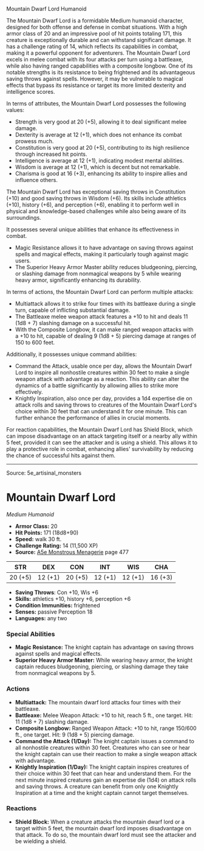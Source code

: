 <MonsterName/>Mountain Dwarf Lord</MonsterName>
<CreatureType/>Humanoid</CreatureType>

<summary>The Mountain Dwarf Lord is a formidable Medium humanoid character, designed for both offense and defense in combat situations. With a high armor class of 20 and an impressive pool of hit points totaling 171, this creature is exceptionally durable and can withstand significant damage. It has a challenge rating of 14, which reflects its capabilities in combat, making it a powerful opponent for adventurers. The Mountain Dwarf Lord excels in melee combat with its four attacks per turn using a battleaxe, while also having ranged capabilities with a composite longbow. One of its notable strengths is its resistance to being frightened and its advantageous saving throws against spells. However, it may be vulnerable to magical effects that bypass its resistance or target its more limited dexterity and intelligence scores.</summary>

<detail>

In terms of attributes, the Mountain Dwarf Lord possesses the following values: 
- Strength is very good at 20 (+5), allowing it to deal significant melee damage.
- Dexterity is average at 12 (+1), which does not enhance its combat prowess much.
- Constitution is very good at 20 (+5), contributing to its high resilience through increased hit points.
- Intelligence is average at 12 (+1), indicating modest mental abilities.
- Wisdom is average at 12 (+1), which is decent but not remarkable.
- Charisma is good at 16 (+3), enhancing its ability to inspire allies and influence others.

The Mountain Dwarf Lord has exceptional saving throws in Constitution (+10) and good saving throws in Wisdom (+6). Its skills include athletics (+10), history (+6), and perception (+6), enabling it to perform well in physical and knowledge-based challenges while also being aware of its surroundings.

It possesses several unique abilities that enhance its effectiveness in combat. 
- Magic Resistance allows it to have advantage on saving throws against spells and magical effects, making it particularly tough against magic users.
- The Superior Heavy Armor Master ability reduces bludgeoning, piercing, or slashing damage from nonmagical weapons by 5 while wearing heavy armor, significantly enhancing its durability.

In terms of actions, the Mountain Dwarf Lord can perform multiple attacks:
- Multiattack allows it to strike four times with its battleaxe during a single turn, capable of inflicting substantial damage.
- The Battleaxe melee weapon attack features a +10 to hit and deals 11 (1d8 + 7) slashing damage on a successful hit.
- With the Composite Longbow, it can make ranged weapon attacks with a +10 to hit, capable of dealing 9 (1d8 + 5) piercing damage at ranges of 150 to 600 feet.

Additionally, it possesses unique command abilities:
- Command the Attack, usable once per day, allows the Mountain Dwarf Lord to inspire all nonhostile creatures within 30 feet to make a single weapon attack with advantage as a reaction. This ability can alter the dynamics of a battle significantly by allowing allies to strike more effectively.
- Knightly Inspiration, also once per day, provides a 1d4 expertise die on attack rolls and saving throws to creatures of the Mountain Dwarf Lord's choice within 30 feet that can understand it for one minute. This can further enhance the performance of allies in crucial moments.

For reaction capabilities, the Mountain Dwarf Lord has Shield Block, which can impose disadvantage on an attack targeting itself or a nearby ally within 5 feet, provided it can see the attacker and is using a shield. This allows it to play a protective role in combat, enhancing allies' survivability by reducing the chance of successful hits against them.</detail>



---

Source: 5e_artisinal_monsters

# Mountain Dwarf Lord

*Medium* *Humanoid*

- **Armor Class:** 20
- **Hit Points:** 171 (18d8+90)
- **Speed:** walk 30 ft.
- **Challenge Rating:** 14 (11,500 XP)
- **Source:** [A5e Monstrous Menagerie](https://enpublishingrpg.com/products/level-up-monstrous-menagerie-a5e) page 477

| STR | DEX | CON | INT | WIS | CHA |
| --- | --- | --- | --- | --- | --- |
| 20 (+5) | 12 (+1) | 20 (+5) | 12 (+1) | 12 (+1) | 16 (+3) |

- **Saving Throws**: Con +10, Wis +6
- **Skills:** athletics +10, history +6, perception +6
- **Condition Immunities:** frightened
- **Senses:** passive Perception 18
- **Languages:** any two

### Special Abilities

- **Magic Resistance:** The knight captain has advantage on saving throws against spells and magical effects.
- **Superior Heavy Armor Master:** While wearing heavy armor, the knight captain reduces bludgeoning, piercing, or slashing damage they take from nonmagical weapons by 5.

### Actions

- **Multiattack:** The mountain dwarf lord attacks four times with their battleaxe.
- **Battleaxe:** Melee Weapon Attack: +10 to hit, reach 5 ft., one target. Hit: 11 (1d8 + 7) slashing damage.
- **Composite Longbow:** Ranged Weapon Attack: +10 to hit, range 150/600 ft., one target. Hit: 9 (1d8 + 5) piercing damage.
- **Command the Attack (1/Day):** The knight captain issues a command to all nonhostile creatures within 30 feet. Creatures who can see or hear the knight captain can use their reaction to make a single weapon attack with advantage.
- **Knightly Inspiration (1/Day):** The knight captain inspires creatures of their choice within 30 feet that can hear and understand them. For the next minute  inspired creatures gain an expertise die (1d4) on attack rolls and saving throws. A creature can benefit from only one Knightly Inspiration at a time  and the knight captain cannot target themselves.

### Reactions

- **Shield Block:** When a creature attacks the mountain dwarf lord or a target within 5 feet, the mountain dwarf lord imposes disadvantage on that attack. To do so, the mountain dwarf lord must see the attacker and be wielding a shield.




